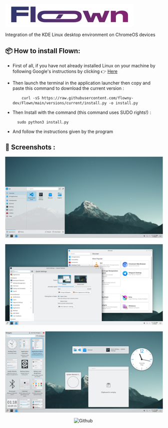 ![logo](/img/logo.png)

Integration of the KDE Linux desktop environment on ChromeOS devices

## 📦 How to install Flown:

- First of all, if you have not already installed Linux on your machine by following Google's instructions by clicking 👉 [Here](https://support.google.com/chromebook/answer/9145439?hl=fr)

- Then launch the terminal in the application launcher then copy and paste this command to download the current version :

          curl -sS https://raw.githubusercontent.com/flowny-dev/Flown/main/versions/current/install.py -o install.py

- Then Install with the command (this command uses SUDO rights!) :

        sudo python3 install.py
- And follow the instructions given by the program
  
## 📸 Screenshots :

![logo](/img/Desktop.png)
<br>
<br>
![logo](/img/Applications.png)
<br>
<br>
![logo](/img/KDEWidget.png)


<div style="text-align: center;">
  <a target="_blank"><img alt='Github' src='https://img.shields.io/badge/Currently_under development-100000?style=for-the-badge&logo=Github&logoColor=FFFFFF&labelColor=181818&color=181818'/></a> <a target="_blank"><img alt='' src='https://img.shields.io/badge/MADE_BY NICKNAME-100000?style=for-the-badge&logo=&logoColor=FFFFFF&labelColor=181818&color=181818'/></a>
</div>
